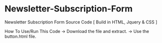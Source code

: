 # Newsletter-Subscription-Form

Newsletter Subscription Form Source Code [ Build in HTML, Jquery & CSS ]

How To Use/Run This Code 
 -> Download the file and extract.
 -> Use the button.html file.
